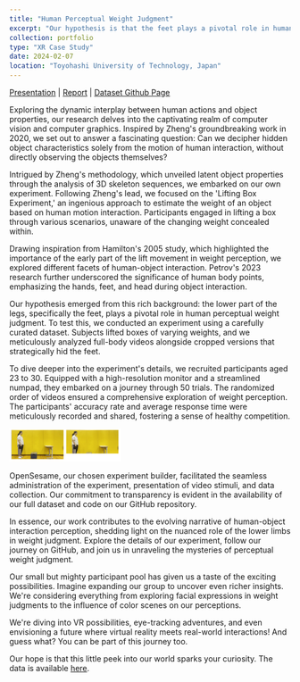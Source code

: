 ```yaml
---
title: "Human Perceptual Weight Judgment"
excerpt: "Our hypothesis is that the feet plays a pivotal role in human perceptual weight judgment. To test this, we conducted an psychophysical experiment where subjects lifted boxes of varying weights and participantes were requested to estimated the box weight <br/><img src='./../images/case_study.png'>"
collection: portfolio
type: "XR Case Study"
date: 2024-02-07
location: "Toyohashi University of Technology, Japan"
---
```


[Presentation](https://www.dropbox.com/scl/fi/zluwwmii0r56jyuvmrofy/xr_case_study.pptx?rlkey=srzz5usjiuje5tbmxph2x0zf6&dl=0) | [Report](https://www.dropbox.com/scl/fi/2k0gtqihsltsj00y11a4h/xr_case_study.docx?rlkey=1kqbcld1nhuz4enjxe4ntyxex&dl=0) | [Dataset Github Page](https://github.com/shani1610/perceptual-weight-judgment)

Exploring the dynamic interplay between human actions and object properties, our research delves into the captivating realm of computer vision and computer graphics. Inspired by Zheng's groundbreaking work in 2020, we set out to answer a fascinating question: Can we decipher hidden object characteristics solely from the motion of human interaction, without directly observing the objects themselves?

Intrigued by Zheng's methodology, which unveiled latent object properties through the analysis of 3D skeleton sequences, we embarked on our own experiment. Following Zheng's lead, we focused on the 'Lifting Box Experiment,' an ingenious approach to estimate the weight of an object based on human motion interaction. Participants engaged in lifting a box through various scenarios, unaware of the changing weight concealed within.

Drawing inspiration from Hamilton's 2005 study, which highlighted the importance of the early part of the lift movement in weight perception, we explored different facets of human-object interaction. Petrov's 2023 research further underscored the significance of human body points, emphasizing the hands, feet, and head during object interaction.

Our hypothesis emerged from this rich background: the lower part of the legs, specifically the feet, plays a pivotal role in human perceptual weight judgment. To test this, we conducted an experiment using a carefully curated dataset. Subjects lifted boxes of varying weights, and we meticulously analyzed full-body videos alongside cropped versions that strategically hid the feet.

To dive deeper into the experiment's details, we recruited participants aged 23 to 30. Equipped with a high-resolution monitor and a streamlined numpad, they embarked on a journey through 50 trials. The randomized order of videos ensured a comprehensive exploration of weight perception. The participants' accuracy rate and average response time were meticulously recorded and shared, fostering a sense of healthy competition.

<img src="/images/case_study_snippet.png" alt="drawing" width="200"/>

OpenSesame, our chosen experiment builder, facilitated the seamless administration of the experiment, presentation of video stimuli, and data collection. Our commitment to transparency is evident in the availability of our full dataset and code on our GitHub repository.

In essence, our work contributes to the evolving narrative of human-object interaction perception, shedding light on the nuanced role of the lower limbs in weight judgment. Explore the details of our experiment, follow our journey on GitHub, and join us in unraveling the mysteries of perceptual weight judgment.

Our small but mighty participant pool has given us a taste of the exciting possibilities. Imagine expanding our group to uncover even richer insights. We're considering everything from exploring facial expressions in weight judgments to the influence of color scenes on our perceptions.

We're diving into VR possibilities, eye-tracking adventures, and even envisioning a future where virtual reality meets real-world interactions! And guess what? You can be part of this journey too.

Our hope is that this little peek into our world sparks your curiosity.
The data is available [here](https://github.com/shani1610/perceptual-weight-judgment).

